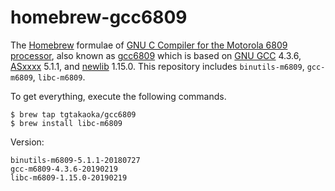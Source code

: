homebrew-gcc6809
================

The [Homebrew][] formulae of [GNU C Compiler for the Motorola 6809
processor][gcc6809-header], also known as [gcc6809][gcc6809-repo]
which is based on [GNU GCC][] 4.3.6, [ASxxxx] 5.1.1, and [newlib][]
1.15.0. This repository includes `binutils-m6809`, `gcc-m6809`,
`libc-m6809`.

To get everything, execute the following commands.

    $ brew tap tgtakaoka/gcc6809
    $ brew install libc-m6809

Version:

    binutils-m6809-5.1.1-20180727
    gcc-m6809-4.3.6-20190219
    libc-m6809-1.15.0-20190219

[Homebrew]: https://brew.sh/
[gcc6809-header]: https://code.google.com/archive/p/gcc6809/
[gcc6809-repo]: https://gitlab.com/dfffffff/gcc6809/
[GNU GCC]: https://gcc.gnu.org/
[ASxxxx]: http://shop-pdp.net/ashtml/asxxxx.htm
[newlib]: https://sourceware.org/newlib/
